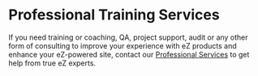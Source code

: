 #  Professional Training Services

If you need training or coaching, QA, project support, audit or any other form of consulting to improve your experience with eZ products and enhance your eZ-powered site, contact our [Professional Services](http://ez.no/Services/Consulting) to get help from true eZ experts.

 
